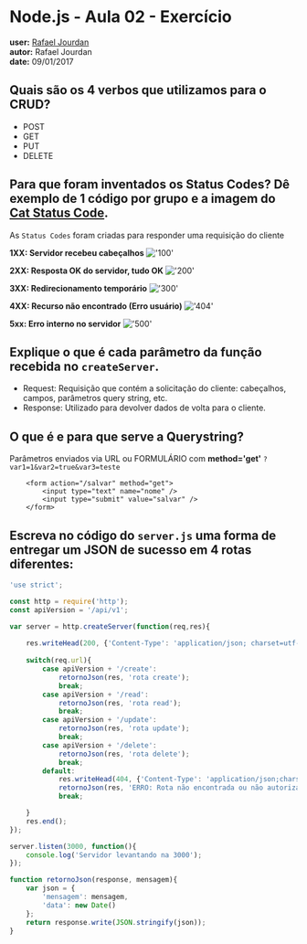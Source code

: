 # Node.js - Aula 02 - Exercício
**user:** [Rafael Jourdan](https://github.com/rafaeljourdan)<br>
**autor:** Rafael Jourdan<br>
**date:** 09/01/2017

## Quais são os 4 verbos que utilizamos para o CRUD?
* POST
* GET
* PUT
* DELETE

## Para que foram inventados os Status Codes? Dê exemplo de 1 código por grupo e a imagem do [Cat Status Code](https://http.cat/).
As `Status Codes` foram criadas para responder uma requisição do cliente<br> 

**1XX: Servidor recebeu cabeçalhos**
!['100'](https://http.cat/100)

**2XX: Resposta OK do servidor, tudo OK**
!['200'](https://http.cat/200)

**3XX: Redirecionamento temporário**
!['300'](https://http.cat/307)

**4XX: Recurso não encontrado (Erro usuário)**
!['404'](https://http.cat/404)

**5xx: Erro interno no servidor**
!['500'](https://http.cat/500)

## Explique o que é cada parâmetro da função recebida no `createServer`.
* Request: Requisição que contém a solicitação do cliente: cabeçalhos, campos, parâmetros query string, etc.
* Response: Utilizado para devolver dados de volta para o cliente.

## O que é e para que serve a Querystring?
Parâmetros enviados via URL ou FORMULÁRIO com <b>method='get'</b>
`?var1=1&var2=true&var3=teste`
```
    <form action="/salvar" method="get">
        <input type="text" name="nome" />
        <input type="submit" value="salvar" />
    </form>
```


## Escreva no código do `server.js` uma forma de entregar um JSON de sucesso em 4 rotas diferentes:

```js
'use strict';

const http = require('http');
const apiVersion = '/api/v1';

var server = http.createServer(function(req,res){    
    
    res.writeHead(200, {'Content-Type': 'application/json; charset=utf-8'});
    
    switch(req.url){
        case apiVersion + '/create':
            retornoJson(res, 'rota create');
            break;
        case apiVersion + '/read':
            retornoJson(res, 'rota read');
            break;
        case apiVersion + '/update':
            retornoJson(res, 'rota update');
            break;
        case apiVersion + '/delete':
            retornoJson(res, 'rota delete');
            break;
        default:
            res.writeHead(404, {'Content-Type': 'application/json;charset=utf-8'});
            retornoJson(res, 'ERRO: Rota não encontrada ou não autorizado.');
            break;

    }
    res.end();    
});

server.listen(3000, function(){
    console.log('Servidor levantando na 3000');
});

function retornoJson(response, mensagem){
    var json = {
        'mensagem': mensagem,        
        'data': new Date()
    };
    return response.write(JSON.stringify(json));
}
```